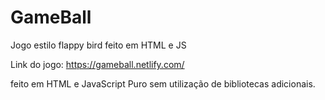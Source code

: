 # GameBall
Jogo estilo flappy bird feito em HTML e JS


Link do jogo: https://gameball.netlify.com/



feito em HTML e JavaScript Puro sem utilização de bibliotecas adicionais. 
